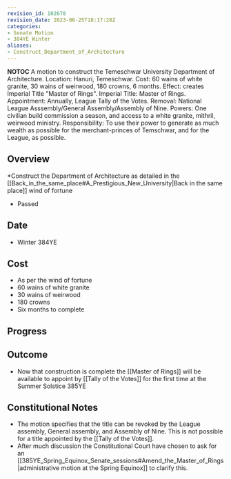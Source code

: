 ```yaml
---
revision_id: 102678
revision_date: 2023-06-25T18:17:28Z
categories:
- Senate Motion
- 384YE Winter
aliases:
- Construct_Department_of_Architecture
---
```



__NOTOC__
A motion to construct the Temeschwar University Department of Architecture. Location: Hanuri, Temeschwar. Cost: 60 wains of white granite, 30 wains of weirwood, 180 crowns, 6 months. Effect: creates Imperial Title "Master of Rings". Imperial Title: Master of Rings. Appointment: Annually, League Tally of the Votes. Removal: National League Asssembly/General Assembly/Assembly of Nine. Powers: One civilian build commission a season, and access to a white granite, mithril, weirwood ministry. Responsibility: To use their power to generate as much wealth as possible for the merchant-princes of Temschwar, and for the League, as possible.
## Overview
*Construct the Department of Architecture as detailed in the [[Back_in_the_same_place#A_Prestigious_New_University|Back in the same place]] wind of fortune
* Passed
## Date
* Winter 384YE
## Cost
* As per the wind of fortune
* 60 wains of white granite
* 30 wains of weirwood
* 180 crowns
* Six months to complete

## Progress

## Outcome
* Now that construction is complete the [[Master of Rings]] will be available to appoint by [[Tally of the Votes]] for the first time at the Summer Solstice 385YE

## Constitutional Notes
* The motion specifies that the title can be revoked by the League assembly, General assembly, and Assembly of Nine. This is not possible for a title appointed by the [[Tally of the Votes]]. 
* After much discussion the Constitutional Court have chosen to ask for an [[385YE_Spring_Equinox_Senate_sessions#Amend_the_Master_of_Rings|administrative motion at the Spring Equinox]] to clarify this.